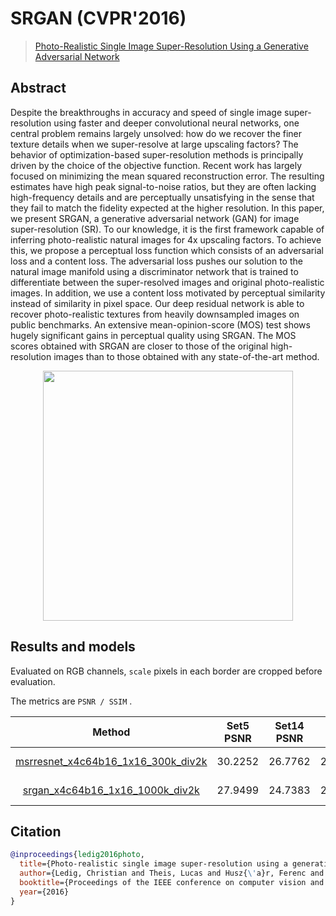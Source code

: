 # SRGAN (CVPR'2016)

> [Photo-Realistic Single Image Super-Resolution Using a Generative Adversarial Network](https://arxiv.org/abs/1609.04802)

<!-- [ALGORITHM] -->

## Abstract

<!-- [ABSTRACT] -->

Despite the breakthroughs in accuracy and speed of single image super-resolution using faster and deeper convolutional neural networks, one central problem remains largely unsolved: how do we recover the finer texture details when we super-resolve at large upscaling factors? The behavior of optimization-based super-resolution methods is principally driven by the choice of the objective function. Recent work has largely focused on minimizing the mean squared reconstruction error. The resulting estimates have high peak signal-to-noise ratios, but they are often lacking high-frequency details and are perceptually unsatisfying in the sense that they fail to match the fidelity expected at the higher resolution. In this paper, we present SRGAN, a generative adversarial network (GAN) for image super-resolution (SR). To our knowledge, it is the first framework capable of inferring photo-realistic natural images for 4x upscaling factors. To achieve this, we propose a perceptual loss function which consists of an adversarial loss and a content loss. The adversarial loss pushes our solution to the natural image manifold using a discriminator network that is trained to differentiate between the super-resolved images and original photo-realistic images. In addition, we use a content loss motivated by perceptual similarity instead of similarity in pixel space. Our deep residual network is able to recover photo-realistic textures from heavily downsampled images on public benchmarks. An extensive mean-opinion-score (MOS) test shows hugely significant gains in perceptual quality using SRGAN. The MOS scores obtained with SRGAN are closer to those of the original high-resolution images than to those obtained with any state-of-the-art method.

<!-- [IMAGE] -->

<div align=center >
 <img src="https://user-images.githubusercontent.com/7676947/144035016-8ed4a80b-2d8b-4947-848b-3f8e917a9273.png" width="400"/>
</div >

## Results and models

Evaluated on RGB channels, `scale` pixels in each border are cropped before evaluation.

The metrics are `PSNR / SSIM` .

|                                               Method                                                | Set5 PSNR | Set14 PSNR | DIV2K PSNR | Set5 SSIM | Set14 SSIM | DIV2K SSIM | GPU Info |                                                                                                                                  Download                                                                                                                                   |
| :-------------------------------------------------------------------------------------------------: | :-------: | :--------: | :--------: | :-------: | :--------: | :--------: | :------: | :-------------------------------------------------------------------------------------------------------------------------------------------------------------------------------------------------------------------------------------------------------------------------: |
| [msrresnet_x4c64b16_1x16_300k_div2k](/configs/srgan_resnet/msrresnet_x4c64b16_1000k-1xb16_div2k.py) |  30.2252  |  26.7762   |  28.9748   |  0.8491   |   0.7369   |   0.8178   |    1     | [model](https://download.openmmlab.com/mmediting/restorers/srresnet_srgan/msrresnet_x4c64b16_1x16_300k_div2k_20200521-61556be5.pth) \| [log](https://download.openmmlab.com/mmediting/restorers/srresnet_srgan/msrresnet_x4c64b16_1x16_300k_div2k_20200521_110246.log.json) |
|    [srgan_x4c64b16_1x16_1000k_div2k](/configs/srgan_resnet/srgan_x4c64b16_1000k-1xb16_div2k.py)     |  27.9499  |  24.7383   |  26.5697   |  0.7846   |   0.6491   |   0.7365   |    1     |    [model](https://download.openmmlab.com/mmediting/restorers/srresnet_srgan/srgan_x4c64b16_1x16_1000k_div2k_20200606-a1f0810e.pth) \| [log](https://download.openmmlab.com/mmediting/restorers/srresnet_srgan/srgan_x4c64b16_1x16_1000k_div2k_20200506_191442.log.json)    |

## Citation

```bibtex
@inproceedings{ledig2016photo,
  title={Photo-realistic single image super-resolution using a generative adversarial network},
  author={Ledig, Christian and Theis, Lucas and Husz{\'a}r, Ferenc and Caballero, Jose and Cunningham, Andrew and Acosta, Alejandro and Aitken, Andrew and Tejani, Alykhan and Totz, Johannes and Wang, Zehan},
  booktitle={Proceedings of the IEEE conference on computer vision and pattern recognition workshops},
  year={2016}
}
```
